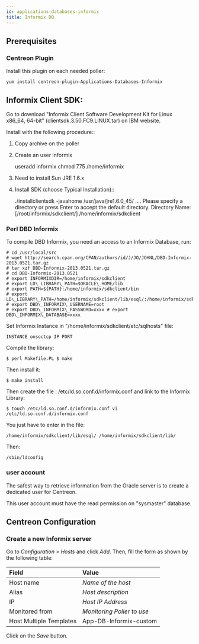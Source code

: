 ```yaml
---
id: applications-databases-informix
title: Informix DB
---
```


## Prerequisites

### Centreon Plugin

Install this plugin on each needed poller:

``` shell
yum install centreon-plugin-Applications-Databases-Informix
```

## Informix Client SDK:

Go to download "Informix Client Software Development Kit for Linux x86\_64,
64-bit" (clientsdk.3.50.FC9.LINUX.tar) on IBM website.

Install with the following procedure::

1.  Copy archive on the poller

2.  Create an user informix
    
    useradd informix chmod 775 /home/informix

3.  Need to install Sun JRE 1.6.x

4.  Install SDK (choose Typical Installation)::
    
    ./installclientsdk -javahome /usr/java/jre1.6.0\_45/ .... Please specify a
    directory or press Enter to accept the default directory. Directory Name:
    \[/root/informix/sdkclient/\] /home/informix/sdkclient

### Perl DBD Informix

To compile DBD Informix, you need an access to an Informix Database, run:

    # cd /usr/local/src 
    # wget http://search.cpan.org/CPAN/authors/id/J/JO/JOHNL/DBD-Informix-2013.0521.tar.gz
    # tar xzf DBD-Informix-2013.0521.tar.gz 
    # cd DBD-Informix-2013.0521 
    # export INFORMIXDIR=/home/informix/sdkclient 
    # export LD\_LIBRARY\_PATH=$ORACLE\_HOME/lib  
    # export PATH=${PATH}:/home/informix/sdkclient/bin
    # export LD\_LIBRARY\_PATH=/home/informix/sdkclient/lib/esql/:/home/informix/sdkclient/lib/
    # export DBD\_INFORMIX\_USERNAME=root 
    # export DBD\_INFORMIX\_PASSWORD=xxxx # export DBD\_INFORMIX\_DATABASE=xxxx

Set Informix Instance in "/home/informix/sdkclient/etc/sqlhosts" file:

    INSTANCE onsoctcp IP PORT

Compile the library:

    $ perl Makefile.PL $ make

Then install it:

    $ make install

Then create the file : /etc/ld.so.conf.d/informix.conf and link to the Informix
Library:

    $ touch /etc/ld.so.conf.d/informix.conf vi /etc/ld.so.conf.d/informix.conf

You just have to enter in the file:

    /home/informix/sdkclient/lib/esql/ /home/informix/sdkclient/lib/

Then:

    /sbin/ldconfig

### user account

The safest way to retrieve information from the Oracle server is to create a
dedicated user for Centreon.

This user account must have the read permission on "sysmaster" database.

## Centreon Configuration

### Create a new Informix server

Go to *Configuration \> Hosts* and click *Add*. Then, fill the form as shown by
the following table:

| Field                                | Value                      |
| :----------------------------------- | :------------------------- |
| Host name                            | *Name of the host*         |
| Alias                                | *Host description*         |
| IP                                   | *Host IP Address*          |
| Monitored from                       | *Monitoring Poller to use* |
| Host Multiple Templates              | App-DB-Informix-custom     |

Click on the *Save* button.
